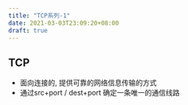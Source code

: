 ```yaml
---
title: "TCP系列-1"
date: 2021-03-03T23:09:20+08:00
draft: true
---
```


## TCP
- 面向连接的, 提供可靠的网络信息传输的方式
- 通过src+port / dest+port 确定一条唯一的通信线路


